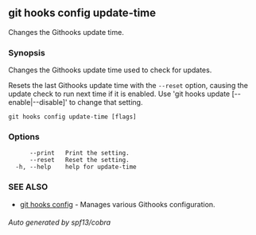 ## git hooks config update-time

Changes the Githooks update time.

### Synopsis

Changes the Githooks update time used to check for updates.

Resets the last Githooks update time with the `--reset` option, causing the
update check to run next time if it is enabled. Use 'git hooks update
[--enable|--disable]' to change that setting.

```
git hooks config update-time [flags]
```

### Options

```
      --print   Print the setting.
      --reset   Reset the setting.
  -h, --help    help for update-time
```

### SEE ALSO

- [git hooks config](git_hooks_config.md) - Manages various Githooks
  configuration.

###### Auto generated by spf13/cobra
